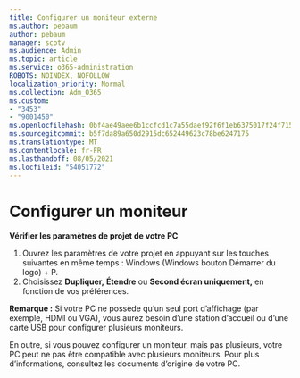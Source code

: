 ```yaml
---
title: Configurer un moniteur externe
ms.author: pebaum
author: pebaum
manager: scotv
ms.audience: Admin
ms.topic: article
ms.service: o365-administration
ROBOTS: NOINDEX, NOFOLLOW
localization_priority: Normal
ms.collection: Adm_O365
ms.custom:
- "3453"
- "9001450"
ms.openlocfilehash: 0bf4ae49aee6b1ccfcd1c7a55daef92f6f1eb6375017f24f715264235460c3ef
ms.sourcegitcommit: b5f7da89a650d2915dc652449623c78be6247175
ms.translationtype: MT
ms.contentlocale: fr-FR
ms.lasthandoff: 08/05/2021
ms.locfileid: "54051772"
---
```

# <a name="set-up-one-monitor"></a>Configurer un moniteur

**Vérifier les paramètres de projet de votre PC**

1. Ouvrez les paramètres de votre projet en appuyant sur les touches suivantes en même temps : Windows (Windows bouton Démarrer du logo) + P.
2. Choisissez **Dupliquer,** **Étendre** ou **Second écran uniquement,** en fonction de vos préférences.

**Remarque :** Si votre PC ne possède qu’un seul port d’affichage (par exemple, HDMI ou VGA), vous aurez besoin d’une station d’accueil ou d’une carte USB pour configurer plusieurs moniteurs.

En outre, si vous pouvez configurer un moniteur, mais pas plusieurs, votre PC peut ne pas être compatible avec plusieurs moniteurs. Pour plus d’informations, consultez les documents d’origine de votre PC.